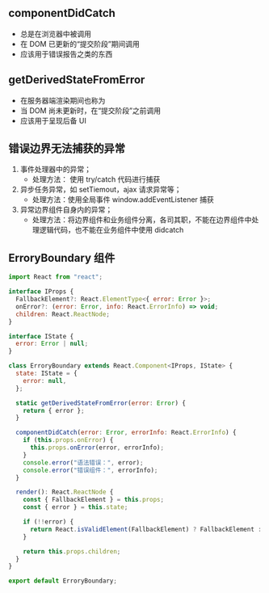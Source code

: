 ## componentDidCatch

- 总是在浏览器中被调用
- 在 DOM 已更新的“提交阶段”期间调用
- 应该用于错误报告之类的东西

## getDerivedStateFromError

- 在服务器端渲染期间也称为
- 当 DOM 尚未更新时，在“提交阶段”之前调用
- 应该用于呈现后备 UI

## 错误边界无法捕获的异常

1. 事件处理器中的异常；
   - 处理方法： 使用 try/catch 代码进行捕获
2. 异步任务异常，如 setTiemout，ajax 请求异常等；
   - 处理方法：使用全局事件 window.addEventListener 捕获
3. 异常边界组件自身内的异常；
   - 处理方法：将边界组件和业务组件分离，各司其职，不能在边界组件中处理逻辑代码，也不能在业务组件中使用 didcatch

## ErroryBoundary 组件

```js
import React from "react";

interface IProps {
  FallbackElement?: React.ElementType<{ error: Error }>;
  onError?: (error: Error, info: React.ErrorInfo) => void;
  children: React.ReactNode;
}

interface IState {
  error: Error | null;
}

class ErroryBoundary extends React.Component<IProps, IState> {
  state: IState = {
    error: null,
  };

  static getDerivedStateFromError(error: Error) {
    return { error };
  }

  componentDidCatch(error: Error, errorInfo: React.ErrorInfo) {
    if (this.props.onError) {
      this.props.onError(error, errorInfo);
    }
    console.error("语法错误：", error);
    console.error("错误组件：", errorInfo);
  }

  render(): React.ReactNode {
    const { FallbackElement } = this.props;
    const { error } = this.state;

    if (!!error) {
      return React.isValidElement(FallbackElement) ? FallbackElement : null;
    }

    return this.props.children;
  }
}

export default ErroryBoundary;
```
